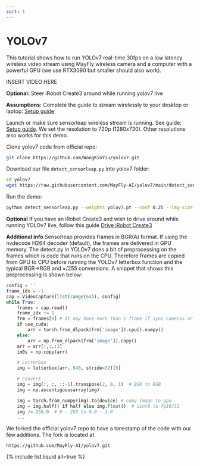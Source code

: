 ```yaml
---
sort: 1
---
```


# YOLOv7

This tutorial shows how to run YOLOv7 real-time 30fps on a low latency wireless video stream using MayFly wireless camera and a computer with a powerful GPU (we use RTX3090 but smaller should also work).

INSERT VIDEO HERE

**Optional:** Steer iRobot Create3 around while running yolov7 live

**Assumptions:** Complete the guide to stream wirelessly to your desktop or laptop: [Setup guide](/sensorleap_manual/setup)

Launch or make sure sensorleap wireless stream is running. See guide: [Setup guide](/sensorleap_manual/setup). We set the resolution to 720p (1280x720). Other resolutions also works for this demo.

Clone yolov7 code from official repo:

```bash
git clone https://github.com/WongKinYiu/yolov7.git
```

Download our file `detect_sensorleap.py` into yolov7 folder:
```bash
cd yolov7
wget https://raw.githubusercontent.com/MayFly-AI/yolov7/main/detect_sensorleap.py -P .
```

Run the demo:
```bash
python detect_sensorleap.py --weights yolov7.pt --conf 0.25 --img-size 640 --view-img
```

**Optional** If you have an iRobot Create3 and wish to drive around while running YOLOv7 live, follow this guide [Drive iRobot Create3](/sensorleap_manual/create3/teleop)

**Additional info**
Sensorleap provides frames in BGR(A) format. If using the nvdecode H264 decoder (default), the frames are delivered in GPU memory. 
The detect.py in YOLOv7 does a bit of preprocessing on the frames which is code that runs on the CPU. Therefore frames are copied from
GPU to CPU before running the YOLOv7 letterbox function and the typical BGR->RGB and =/255 conversions. A snippet that shows this preprocessing is
shown below:

```python
config = ''
frame_idx = -1
cap = VideoCapture(list(range(64)), config)
while True:
    frames = cap.read()
    frame_idx += 1
    frm = frames[0] # It may have more than 1 frame if sync cameras or ToF. We assume 1 frame
    if use_cuda:
        arr = torch.from_dlpack(frm['image']).cpu().numpy()
    else:
        arr = np.from_dlpack(frm['image']).copy()
    arr = arr[:,:,:3]
    im0s = np.copy(arr)

    # Letterbox
    img = letterbox(arr, 640, stride=32)[0]

    # Convert
    img = img[:, :, ::-1].transpose(2, 0, 1)  # BGR to RGB
    img = np.ascontiguousarray(img)

    img = torch.from_numpy(img).to(device) # copy image to gpu
    img = img.half() if half else img.float()  # uint8 to fp16/32
    img /= 255.0  # 0 - 255 to 0.0 - 1.0
    ...
```

We forked the official yolov7 repo to have a timestamp of the code with our few additions. The fork is located at

`https://github.com/MayFly-AI/yolov7.git`

{% include list.liquid all=true %}
